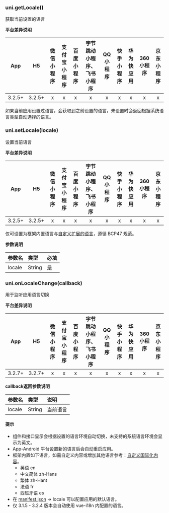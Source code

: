 ### uni.getLocale()

获取当前设置的语言

**平台差异说明**

|App|H5|微信小程序|支付宝小程序|百度小程序|字节跳动小程序、飞书小程序|QQ小程序|快手小程序|华为快应用|360小程序|京东小程序|
|:-:|:-:|:-:|:-:|:-:|:-:|:-:|:-:|:-:|:-:|:-:|
|3.2.5+|3.2.5+|x|x|x|x|x|x|x|x|x|

如果当前应用设置过语言，会获取到之前设置的语言，未设置时会返回根据系统语言类型自动选择的语言。

### uni.setLocale(locale)

设置当前语言

**平台差异说明**

|App|H5|微信小程序|支付宝小程序|百度小程序|字节跳动小程序、飞书小程序|QQ小程序|快手小程序|华为快应用|360小程序|京东小程序|
|:-:|:-:|:-:|:-:|:-:|:-:|:-:|:-:|:-:|:-:|:-:|
|3.2.5+|3.2.5+|x|x|x|x|x|x|x|x|x|

仅可设置为框架内置语言与[自定义扩展的语言](/tutorial/i18n.html#uni-framework)，遵循 BCP47 规范。

**参数说明**

|参数名|类型|必填|
|:-|:-|:-|
|locale|String|是|

### uni.onLocaleChange(callback)

用于监听应用语言切换

**平台差异说明**

|App|H5|微信小程序|支付宝小程序|百度小程序|字节跳动小程序、飞书小程序|QQ小程序|快手小程序|华为快应用|360小程序|京东小程序|
|:-:|:-:|:-:|:-:|:-:|:-:|:-:|:-:|:-:|:-:|:-:|
|3.2.7+|3.2.7+|x|x|x|x|x|x|x|x|x|

**callback返回参数说明**

|参数名|类型|说明|
|:-|:-|:-|
|locale|String|当前语言|

#### 提示

* 组件和接口显示会根据设置的语言环境自动切换，未支持的系统语言环境会显示为英文。
* App-Android 平台设置新的语言后会自动重启应用。
* 框架内置如下语言，如需自定义内容或增加其他语言参考：[自定义国际化内容](https://uniapp.dcloud.io/collocation/i18n?id=uni-framework)。
  * 英语 en
  * 中文简体 zh-Hans
  * 繁体 zh-Hant
  * 法语 fr
  * 西班牙语 es
* 在 [manifest.json](/collocation/manifest) -> locale 可以配置应用的默认语言。
* 仅 3.1.5 - 3.2.4 版本会自动使用 vue-i18n 内配置的语言。
